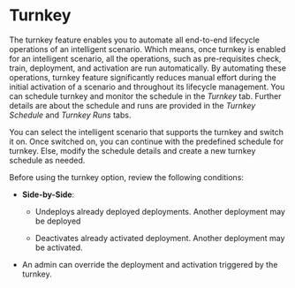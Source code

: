 <!-- loiod9c6d05e945145a582bd4fd3eb38eb30 -->

# Turnkey

The turnkey feature enables you to automate all end-to-end lifecycle operations of an intelligent scenario. Which means, once turnkey is enabled for an intelligent scenario, all the operations, such as pre-requisites check, train, deployment, and activation are run automatically. By automating these operations, turnkey feature significantly reduces manual effort during the initial activation of a scenario and throughout its lifecycle management. You can schedule turnkey and monitor the schedule in the *Turnkey* tab. Further details are about the schedule and runs are provided in the *Turnkey Schedule* and *Turnkey Runs* tabs.

You can select the intelligent scenario that supports the turnkey and switch it on. Once switched on, you can continue with the predefined schedule for turnkey. Else, modify the schedule details and create a new turnkey schedule as needed.

Before using the turnkey option, review the following conditions:

-   **Side-by-Side**:

    -   Undeploys already deployed deployments. Another deployment may be deployed

    -   Deactivates already activated deployment. Another deployment may be activated.


-   An admin can override the deployment and activation triggered by the turnkey.


